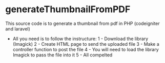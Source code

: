 # generateThumbnailFromPDF

This source code is to generate a thumbnail from pdf in PHP (codeigniter and laravel)

* All you need is to follow the instructure:
1 - Download the library (Imagick)
2 - Create HTML page to send the uploaded file
3 - Make a controller function to post the file
4 - You will need to load the library Imagick to pass the file into it
5 - All compelted
